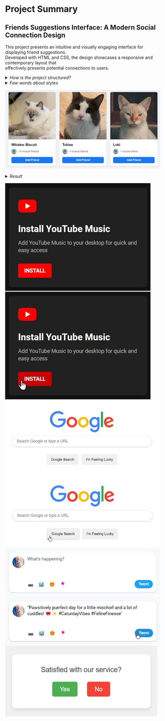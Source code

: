 # Project Summary

## Friends Suggestions Interface: A Modern Social Connection Design ##

This project presents an intuitive and visually engaging interface for displaying friend suggestions. <br>
Developed with HTML and CSS, the design showcases a responsive and contemporary layout that <br>
effectively presents potential connections to users.

<details>
<summary><i>How is the project structured?</i></summary>
  
>The interface features a container that acts as a <br>
>**central hub for displaying suggested friend profiles**. <br>
>
>Each suggestion is represented by a **distinct card-like structure**, which <br>
>includes the user's profile picture, name, and mutual friend information. <br>
>
>An "Add Friend" button is prominently displayed, <br>
>**allowing for quick and easy connection initiation**.

</details>

<details>
<summary><i>Few words about styles</i></summary>
  
>The CSS styles employed in this project significantly enhance <br>
>the **overall aesthetics and functionality of the interface**. <br>
>
>The use of a cohesive color scheme, modern typography, and <br>
>thoughtful spacing creates a **visually appealing and user-friendly experience**. <br>
>
>The profile cards are styled with subtle shadows and rounded corners, <br>
>providing a **polished and contemporary appearance**.

</details>

<img src="screenshots/friends-suggestions.jpg" alt="friends-suggestions"><br>

<details>
<summary><i>Result</i></summary>

>With its **responsive design** and **attention to user experience**, <br>
>this friends suggestions interface offers an **efficient and visually pleasing way** <br>
>to present potential connections to users. <br>
>
>It's an **ideal component for social networking platforms** aiming <br>
>to enhance user engagement and network growth.
</details>

<img src="screenshots/youtube-music.jpg" alt="youtube-music" display="block"><br>
<img src="screenshots/youtube-music-pointer.jpg" alt="youtube-music-pointer"><br>
<img src="screenshots/google-search.jpg" alt="google-search"><br>
<img src="screenshots/google-search-pointer.jpg" alt="google-search-pointer"><br>
<img src="screenshots/twitter-text-box.jpg" alt="twitter-text-box"><br>
<img src="screenshots/twitter-text-box-pointer.jpg" alt="twitter-text-box-pointer"><br>
<img src="screenshots/service-feedback.jpg" alt="service-feedback"><br>
